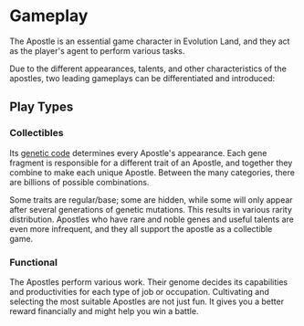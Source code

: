 # Gameplay

The Apostle is an essential game character in Evolution Land, and they act as the player's agent to perform various tasks.

Due to the different appearances, talents, and other characteristics of the apostles, two leading gameplays can be differentiated and introduced:

## Play Types

### Collectibles

Its [genetic code](genome.md) determines every Apostle's appearance. Each gene fragment is responsible for a different trait of an Apostle, and together they combine to make each unique Apostle. Between the many categories, there are billions of possible combinations.

Some traits are regular/base; some are hidden, while some will only appear after several generations of genetic mutations. This results in various rarity distribution. Apostles who have rare and noble genes and useful talents are even more infrequent, and they all support the apostle as a collectible game.

### Functional

The Apostles perform various work. Their genome decides its capabilities and productivities for each type of job or occupation. Cultivating and selecting the most suitable Apostles are not just fun. It gives you a better reward financially and might help you win a battle.

